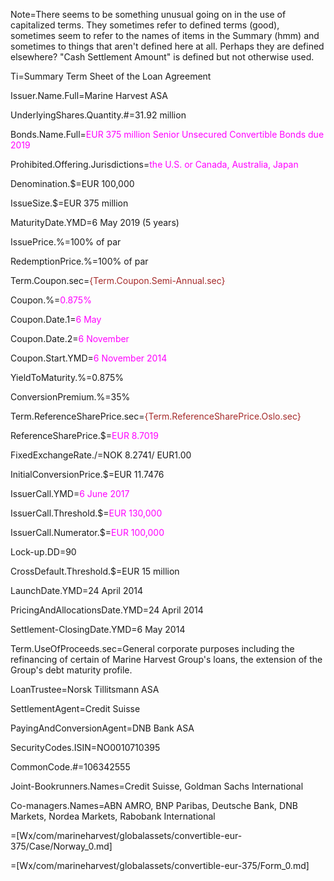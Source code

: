 Note=There seems to be something unusual going on in the use of capitalized terms.  They sometimes refer to defined terms (good), sometimes seem to refer to the names of items in the Summary (hmm) and sometimes to things that aren't defined here at all.  Perhaps they are defined elsewhere? "Cash Settlement Amount" is defined but not otherwise used. 

Ti=Summary Term Sheet of the Loan Agreement

Issuer.Name.Full=Marine Harvest ASA

UnderlyingShares.Quantity.#=31.92 million

Bonds.Name.Full=<font color="magenta">EUR 375 million Senior Unsecured Convertible Bonds due 2019</font>

Prohibited.Offering.Jurisdictions=<font color="magenta">the U.S. or Canada, Australia, Japan</font>

Denomination.$=EUR 100,000

IssueSize.$=EUR 375 million

MaturityDate.YMD=6 May 2019 (5 years)

IssuePrice.%=100% of par

RedemptionPrice.%=100% of par

Term.Coupon.sec=<font color="brown">{Term.Coupon.Semi-Annual.sec}</font>

Coupon.%=<font color="magenta">0.875%</font>

Coupon.Date.1=<font color="magenta">6 May</font>

Coupon.Date.2=<font color="magenta">6 November</font>

Coupon.Start.YMD=<font color="magenta">6 November 2014</font>

YieldToMaturity.%=0.875%

ConversionPremium.%=35%

Term.ReferenceSharePrice.sec=<font color="brown">{Term.ReferenceSharePrice.Oslo.sec}</font>

ReferenceSharePrice.$=<font color="magenta">EUR 8.7019</font>

FixedExchangeRate.$/$=NOK 8.2741/ EUR1.00

InitialConversionPrice.$=EUR 11.7476

IssuerCall.YMD=<font color="magenta">6 June 2017</font>

IssuerCall.Threshold.$=<font color="magenta">EUR 130,000</font>

IssuerCall.Numerator.$=<font color="magenta">EUR 100,000</font>

Lock-up.DD=90

CrossDefault.Threshold.$=EUR 15 million

LaunchDate.YMD=24 April 2014
 
PricingAndAllocationsDate.YMD=24 April 2014

Settlement-ClosingDate.YMD=6 May 2014

Term.UseOfProceeds.sec=General corporate purposes including the refinancing of certain of Marine Harvest Group's loans, the extension of the Group's debt maturity profile.

LoanTrustee=Norsk Tillitsmann ASA

SettlementAgent=Credit Suisse

PayingAndConversionAgent=DNB Bank ASA

SecurityCodes.ISIN=NO0010710395

CommonCode.#=106342555

Joint-Bookrunners.Names=Credit Suisse, Goldman Sachs International

Co-managers.Names=ABN AMRO, BNP Paribas, Deutsche Bank, DNB Markets, Nordea Markets, Rabobank International

=[Wx/com/marineharvest/globalassets/convertible-eur-375/Case/Norway_0.md]

=[Wx/com/marineharvest/globalassets/convertible-eur-375/Form_0.md]